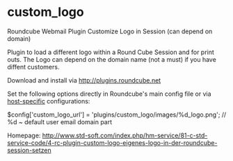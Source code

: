 custom_logo
===========

Roundcube Webmail Plugin Customize Logo in Session (can depend on domain)

Plugin to load a different logo within a Round Cube Session and for print outs.
The Logo can depend on the domain name (not a must) if you have diffent customers.

Download and install via http://plugins.roundcube.net

Set the following options directly in Roundcube's main config file or via 
[host-specific](http://trac.roundcube.net/wiki/Howto_Config/Multidomains) configurations:

$config['custom_logo_url'] = 'plugins/custom_logo/images/%d_logo.png'; // %d ~ default user email domain part

Homepage:
http://www.std-soft.com/index.php/hm-service/81-c-std-service-code/4-rc-plugin-custom-logo-eigenes-logo-in-der-roundcube-session-setzen

